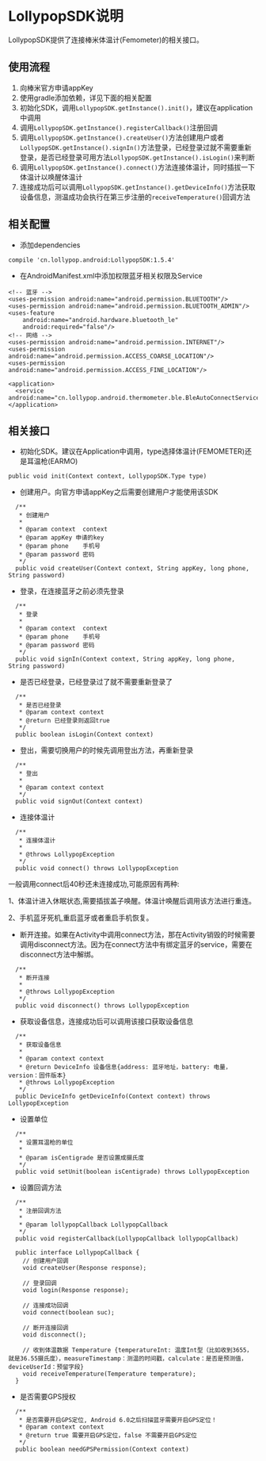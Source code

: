 # LollypopSDK说明
LollypopSDK提供了连接棒米体温计(Femometer)的相关接口。
## 使用流程
1. 向棒米官方申请appKey
2. 使用gradle添加依赖，详见下面的相关配置
3. 初始化SDK，调用`LollypopSDK.getInstance().init()`，建议在application中调用
4. 调用`LollypopSDK.getInstance().registerCallback()`注册回调
5. 调用`LollypopSDK.getInstance().createUser()`方法创建用户或者`LollypopSDK.getInstance().signIn()`方法登录，已经登录过就不需要重新登录，是否已经登录可用方法`LollypopSDK.getInstance().isLogin()`来判断
6. 调用`LollypopSDK.getInstance().connect()`方法连接体温计，同时插拔一下体温计以唤醒体温计
7. 连接成功后可以调用`LollypopSDK.getInstance().getDeviceInfo()`方法获取设备信息，测温成功会执行在第三步注册的`receiveTemperature()`回调方法

## 相关配置
- 添加dependencies
```
compile 'cn.lollypop.android:LollypopSDK:1.5.4'
```
- 在AndroidManifest.xml中添加权限蓝牙相关权限及Service
```
<!-- 蓝牙 -->
<uses-permission android:name="android.permission.BLUETOOTH"/>
<uses-permission android:name="android.permission.BLUETOOTH_ADMIN"/>
<uses-feature
    android:name="android.hardware.bluetooth_le"
    android:required="false"/>
<!-- 网络 -->
<uses-permission android:name="android.permission.INTERNET"/>
<uses-permission android:name="android.permission.ACCESS_COARSE_LOCATION"/>
<uses-permission android:name="android.permission.ACCESS_FINE_LOCATION"/>

<application>
  <service android:name="cn.lollypop.android.thermometer.ble.BleAutoConnectService"/>
</application>
```
## 相关接口
- 初始化SDK。建议在Application中调用，type选择体温计(FEMOMETER)还是耳温枪(EARMO)
```
public void init(Context context, LollypopSDK.Type type)
```
- 创建用户。向官方申请appKey之后需要创建用户才能使用该SDK

```
  /**
   * 创建用户
   *
   * @param context  context
   * @param appKey 申请的key
   * @param phone    手机号
   * @param password 密码
   */
  public void createUser(Context context, String appKey, long phone, String password)
```

- 登录，在连接蓝牙之前必须先登录

```
  /**
   * 登录
   *
   * @param context  context
   * @param phone    手机号
   * @param password 密码
   */
  public void signIn(Context context, String appKey, long phone, String password)
```

- 是否已经登录，已经登录过了就不需要重新登录了

```
  /**
   * 是否已经登录
   * @param context context
   * @return 已经登录则返回true
   */
  public boolean isLogin(Context context)
```
  
- 登出，需要切换用户的时候先调用登出方法，再重新登录

```
  /**
   * 登出
   *
   * @param context context
   */
  public void signOut(Context context)
```

- 连接体温计

```
  /**
   * 连接体温计
   *
   * @throws LollypopException
   */
  public void connect() throws LollypopException
```

一般调用connect后40秒还未连接成功,可能原因有两种:

1、体温计进入休眠状态,需要插拔盖子唤醒。体温计唤醒后调用该方法进行重连。

2、手机蓝牙死机,重启蓝牙或者重启手机恢复。

- 断开连接。如果在Activity中调用connect方法，那在Activity销毁的时候需要调用disconnect方法。因为在connect方法中有绑定蓝牙的service，需要在disconnect方法中解绑。

```
  /**
   * 断开连接
   *
   * @throws LollypopException
   */
  public void disconnect() throws LollypopException
```

- 获取设备信息，连接成功后可以调用该接口获取设备信息

```
  /**
   * 获取设备信息
   *
   * @param context context
   * @return DeviceInfo 设备信息{address: 蓝牙地址，battery: 电量，version：固件版本}
   * @throws LollypopException
   */
  public DeviceInfo getDeviceInfo(Context context) throws LollypopException
```

- 设置单位
```
  /**
   * 设置耳温枪的单位
   *
   * @param isCentigrade 是否设置成摄氏度
   */
  public void setUnit(boolean isCentigrade) throws LollypopException
```

- 设置回调方法

```
  /**
   * 注册回调方法
   *
   * @param lollypopCallback LollypopCallback
   */
  public void registerCallback(LollypopCallback lollypopCallback)

  public interface LollypopCallback {
    // 创建用户回调
    void createUser(Response response);

    // 登录回调
    void login(Response response);

    // 连接成功回调
    void connect(boolean suc);

    // 断开连接回调
    void disconnect();

    // 收到体温数据 Temperature {temperatureInt: 温度Int型（比如收到3655，就是36.55摄氏度），measureTimestamp：测温的时间戳，calculate：是否是预测值，deviceUserId：预留字段}
    void receiveTemperature(Temperature temperature);
  }
```

- 是否需要GPS授权

```
  /**
   * 是否需要开启GPS定位, Android 6.0之后扫描蓝牙需要开启GPS定位！
   * @param context context
   * @return true 需要开启GPS定位，false 不需要开启GPS定位
   */
  public boolean needGPSPermission(Context context)
```
